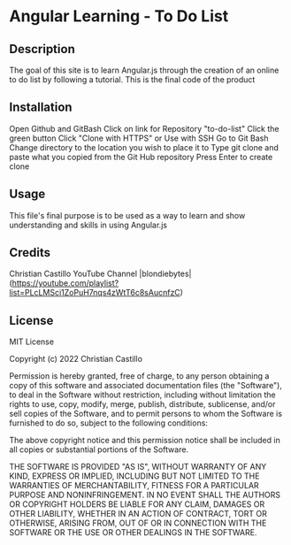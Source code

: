 # Angular Learning - To Do List

## Description
The goal of this site is to learn Angular.js through the creation of an online to do list by following a tutorial. This is the final code of the product

## Installation
Open Github and GitBash
Click on link for Repository "to-do-list"
Click the green button
Click "Clone with HTTPS" or Use with SSH
Go to Git Bash
Change directory to the location you wish to place it to
Type git clone and paste what you copied from the Git Hub repository
Press Enter to create clone

## Usage
This file's final purpose is to be used as a way to learn and show understanding and skills in using Angular.js

## Credits
Christian Castillo
YouTube Channel |blondiebytes|(https://youtube.com/playlist?list=PLcLMSci1ZoPuH7nqs4zWtT6c8sAucnfzC)

## License
MIT License

Copyright (c) 2022 Christian Castillo

Permission is hereby granted, free of charge, to any person obtaining a copy
of this software and associated documentation files (the "Software"), to deal
in the Software without restriction, including without limitation the rights
to use, copy, modify, merge, publish, distribute, sublicense, and/or sell
copies of the Software, and to permit persons to whom the Software is
furnished to do so, subject to the following conditions:

The above copyright notice and this permission notice shall be included in all
copies or substantial portions of the Software.

THE SOFTWARE IS PROVIDED "AS IS", WITHOUT WARRANTY OF ANY KIND, EXPRESS OR
IMPLIED, INCLUDING BUT NOT LIMITED TO THE WARRANTIES OF MERCHANTABILITY,
FITNESS FOR A PARTICULAR PURPOSE AND NONINFRINGEMENT. IN NO EVENT SHALL THE
AUTHORS OR COPYRIGHT HOLDERS BE LIABLE FOR ANY CLAIM, DAMAGES OR OTHER
LIABILITY, WHETHER IN AN ACTION OF CONTRACT, TORT OR OTHERWISE, ARISING FROM,
OUT OF OR IN CONNECTION WITH THE SOFTWARE OR THE USE OR OTHER DEALINGS IN THE
SOFTWARE.

